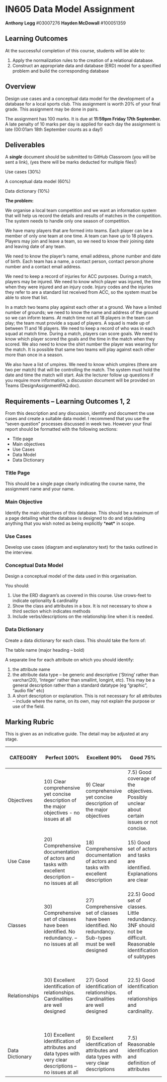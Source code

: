 # IN605 Data Model Assignment

**Anthony Legg** #03007276
**Hayden McDowall** #100051359

## Learning Outcomes

At the successful completion of this course, students will be able to:

1. Apply the normalization rules to the creation of a relational database.
2. Construct an appropriate data and database (ERD) model for a specified problem and build the corresponding database

## Overview

Design use cases and a conceptual data model for the development of a database for a local sports club. This assignment is worth 20% of your final grade. This assignment may be done in pairs.

The assignment has 100 marks.  It is due at **11:59pm Friday 17th September.**  A late penalty of 10 marks per day is applied for each day the assignment is late (00:01am 18th September counts as a day!)

## Deliverables

A ***single*** document should be submitted to GitHub Classroom (you will be sent a link), (yes there will be marks deducted for multiple files!)

Use cases (30%)

A conceptual data model (60%)

Data dictionary (10%)

**The problem:**

We organise a local team competition and we want an information system that will help us record the details and results of matches in the competition. The system needs to handle only one season of competition.

We have many players that are formed into teams. Each player can be a member of only one team at one time. A team can have up to 18 players. Players may join and leave a team, so we need to know their joining date and leaving date of any team.

We need to know the player’s name, email address, phone number and date of birth. Each team has a name, a contact person, contact person phone number and a contact email address.

We need to keep a record of injuries for ACC purposes. During a match, players may be injured. We need to know which player was injured, the time when they were injured and an injury code. Injury codes and the injuries they refer to are a standard list received from ACC, so the system must be able to store that list.

In a match two teams play against each other at a ground. We have a limited number of grounds; we need to know the name and address of the ground so we can inform teams. At match time not all 18 players in the team can play; the team must provide a squad of players. A squad is made up of between 11 and 16 players. We need to keep a record of who was in each squad at match time. During a match, players can score goals. We need to know which player scored the goals and the time in the match when they scored. We also need to know the shirt number the player was wearing for the match. It is possible that same two teams will play against each other more than once in a season.

We also have a list of umpires. We need to know which umpires (there are two per match) that will be controlling the match. The system must hold the date and time the match will start. Ask the lecturer follow up questions if you require more information, a discussion document will be provided on Teams (DesignAssignmentFAQ.doc). 

## Requirements – Learning Outcomes 1, 2

From this description and any discussion, identify and document the use cases and create a suitable data model. I recommend that you use the “seven question” processes discussed in week two. However your final report should be formatted with the following sections:

- Title page
- Main objectives
- Use Cases
- Data Model
- Data Dictionary

### Title Page

This should be a single page clearly indicating the course name, the assignment name and your name.

### Main Objective

Identify the main objectives of this database. This should be a maximum of a page detailing what the database is designed to do and stipulating anything that you wish noted as being explicitly ***not\*** in scope.

### Use Cases

Develop use cases (diagram and explanatory text) for the tasks outlined in the interview.

### Conceptual Data Model

Design a conceptual model of the data used in this organisation. 

You should:

1. Use the ERD diagram’s as covered in this course. Use crows-feet to indicate optionality & cardinality
2. Show the class and attributes in a box. It is not necessary to show a third section which indicates methods
3. Include verbs/descriptions on the relationship line when it is needed.

### Data Dictionary

Create a data dictionary for each class. This should take the form of:

The table name (major heading – bold)

A separate line for each attribute on which you should identify:

1. the attribute name 
2. the attribute data type – be generic and descriptive (‘String’ rather than varchar(20), ‘Integer’ rather than smallint, longint, etc). This may be a general description rather than a standard datatype (eg “graphic”, “audio file” etc)
3. A short description or explanation. This is not necessary for all attributes – include where the name, on its own, may not explain the purpose or use of the field.

## Marking Rubric

This is given as an indicative guide. The detail may be adjusted at any stage.

| CATEGORY        | Perfect  100%                                                | Excellent  90%                                               | Good  75%                                                    | Satisfactory  55%                                            | Needs  Improvement  30%                                      | Attempted  15%                                    |
| --------------- | ------------------------------------------------------------ | ------------------------------------------------------------ | ------------------------------------------------------------ | ------------------------------------------------------------ | ------------------------------------------------------------ | ------------------------------------------------- |
| Objectives      | 10)  Clear comprehensive yet concise description of the major objectives - no  issues at all | 9) Clear  comprehensive yet concise description of the major objectives | 7.5)  Good coverage of the objectives. Possibly unclear about certain issues or not  concise. | 5.5)  Reasonable description of objectives. Missing or unclear about some issues.  Or not concise | 3) The  objectives were not clearly or adequately described  | 1.5)  Real attempt is evident but is not adequate |
| Use Case        | 20)  Comprehensive documentation of actors and tasks with excellent description –  no issues at all | 18)  Comprehensive documentation of actors and tasks with excellent description | 15)  Good set of actors and tasks are identified. Explanations are clear | 10)  Adequate identification of actors and classes. Some gaps evident.  Descriptions lack completeness | 6)  Insufficient identification of actors, tasks and/or inadequate descriptions | 3) Real  attempt is evident but is not adequate   |
| Classes         | 30)  Comprehensive set of classes have been identified. No redundancy. – no issues  at all | 27)  Comprehensive set of classes have been identified. No redundancy.  Sub-types  must be well designed | 22.5)  Good set of classes. Little redundancy. 3NF should not be difficult.  Reasonable  identification of subtypes | 17)  Reasonable set of classes. Some redundancy. Substantial revision to move to  3NF at Logical level | 10)  Insufficient identification of classes                  | 4.5)  Real attempt is evident but is not adequate |
| Relationships   | 30)  Excellent identification of relationships. Cardinalities are well designed | 27) Good  identification of relationships. Cardinalities are well designed | 22.5)  Good identification of relationships and cardinality. | 17)  Reasonable identification of relationships. Some problems with relationships  and/or cardinality | 10)  Inadequate relationships developed                      | 4.5)  Real attempt is evident but is not adequate |
| Data Dictionary | 10)  Excellent identification of attributes and data types with very clear  descriptions – no issues at all | 9)  Excellent identification of attributes and data types with very clear descriptions | 7.5)  Reasonable identification and definition of attributes | 5.5)  Attributes are adequately identified                   | 3) Poor  selection or definition of attributes               | 1.5)  Real attempt is evident but is not adequate |

 
